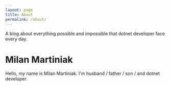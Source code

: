 ```yaml
---
layout: page
title: About
permalink: /about/
---
```

A blog about everything possible and impossible that dotnet developer face every day.

# Milan Martiniak
Hello, my name is Milan Martiniak. I'm husband / father / son / and dotnet developer.
